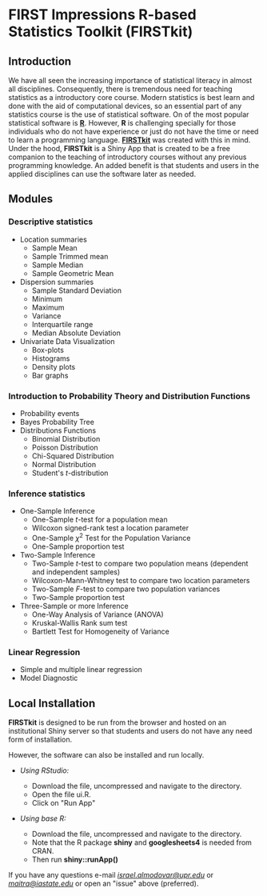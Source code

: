 # FIRST Impressions R-based Statistics Toolkit (FIRSTkit)

## Introduction 

We have all seen the increasing importance of statistical literacy in almost all disciplines. Consequently, there is tremendous need for teaching statistics as a introductory core course. Modern statistics is best learn and done with the aid of computational devices, so an essential part of any statistics course is the use of  statistical software. On of the most popular statistical software is [**R**](https://www.r-project.org/). However, **R** is challenging specially for those individuals who do not have experience or just do not have the time or need to learn a programming language. [**FIRSTkit**](https://github.com/ialmodovar/FIRSTkit) was created with this in mind. Under the hood, **FIRSTkit** is a Shiny App that is created to be a free companion to the teaching of introductory courses without  any previous programming knowledge. An added benefit is that students and users in the applied disciplines can use the software later as needed.

## Modules

### **Descriptive statistics**

  + Location summaries 
    + Sample Mean 
    + Sample Trimmed mean
    + Sample Median 
    + Sample Geometric Mean
  + Dispersion summaries 
    + Sample Standard Deviation
    + Minimum
    + Maximum
    + Variance 
    + Interquartile range
    + Median Absolute Deviation
  + Univariate Data Visualization 
    + Box-plots 
    + Histograms
    + Density plots
    + Bar graphs

### **Introduction to Probability Theory and Distribution Functions**

  + Probability events
  + Bayes Probability Tree
  + Distributions Functions
    + Binomial Distribution
    + Poisson Distribution
    + Chi-Squared Distribution
    + Normal Distribution
    + Student's $t$-distribution

### **Inference statistics**

  + One-Sample Inference 
    + One-Sample $t$-test for a population mean
    + Wilcoxon signed-rank test a location parameter
    + One-Sample $\chi^2$ Test for the Population Variance 
    + One-Sample proportion test
  + Two-Sample Inference
    + Two-Sample $t$-test to compare two population means (dependent and independent samples)
    + Wilcoxon-Mann-Whitney test to compare two location parameters 
    + Two-Sample $F$-test to compare two population variances
    + Two-Sample proportion test
  + Three-Sample or more Inference
    + One-Way Analysis of Variance (ANOVA)
    + Kruskal-Wallis Rank sum test
    + Bartlett Test for Homogeneity of Variance

### **Linear Regression**

  + Simple and multiple linear regression
  + Model Diagnostic
  
## Local Installation

**FIRSTkit** is designed to be run from the browser and hosted on an institutional Shiny server so that students and users do not have any need form of installation. 

However, the software can also be installed and run locally.

  + *Using RStudio:*
    + Download the file, uncompressed and navigate to the directory.
    + Open the file ui.R.
    + Click on "Run App" 
    
  + *Using base R:*
    + Download the file, uncompressed and navigate to the directory.
    + Note that the R package **shiny** and **googlesheets4** is needed from CRAN.
    + Then run **shiny::runApp()**

If you have any questions e-mail *israel.almodovar@upr.edu* or *maitra@iastate.edu* or open an "issue" above (preferred).


